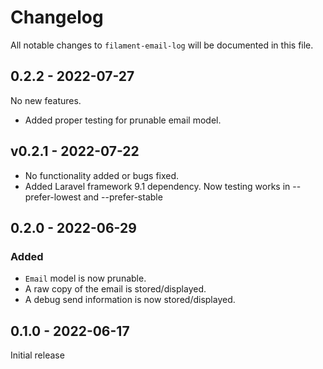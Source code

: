 # Changelog

All notable changes to `filament-email-log` will be documented in this file.

## 0.2.2 - 2022-07-27

No new features.

- Added proper testing for prunable email model.

## v0.2.1 - 2022-07-22

- No functionality added or bugs fixed.
- Added Laravel framework 9.1 dependency. Now testing works in --prefer-lowest and --prefer-stable

## 0.2.0 - 2022-06-29

### Added

- `Email` model is now prunable.
- A raw copy of the email is stored/displayed.
- A debug send information is now stored/displayed.

## 0.1.0 - 2022-06-17

Initial release
